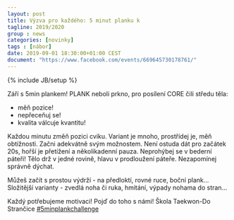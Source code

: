 ```yaml
---
layout: post
title: Výzva pro každého: 5 minut planku k
tagline: 2019/2020
group : news
categories: [novinky]
tags : [nábor]
date: 2019-09-01 18:30:00+01:00 CEST
document: "https://www.facebook.com/events/669645730178761/"
---
```


{% include JB/setup %}

Září s 5min plankem!
PLANK neboli prkno, pro posílení CORE čili středu těla:
- měň pozice! 
- nepřeceňuj se!
- kvalita válcuje kvantitu!

Každou minutu změň pozici cviku. Variant je mnoho, prostřídej je, měň obtížnosti.
Začni adekvátně svým možnostem. Není ostuda dát pro začátek 20s, hořší je přetížení a několikadenní pauza.
Neprohýbej se v bederní páteři! Tělo drž v jedné rovině, hlavu v prodloužení páteře.
Nezapomínej správně dýchat.

Můžeš začít s prostou výdrží - na předloktí, rovné ruce, boční plank... 
Složitější varianty - zvedlá noha či ruka, hmitání, výpady nohama do stran...

Každý potřebujeme motivaci!
Pojď do toho s námi!
Škola Taekwon-Do Strančice 
[#5minplankchallenge](https://www.facebook.com/events/416788382296676/)
